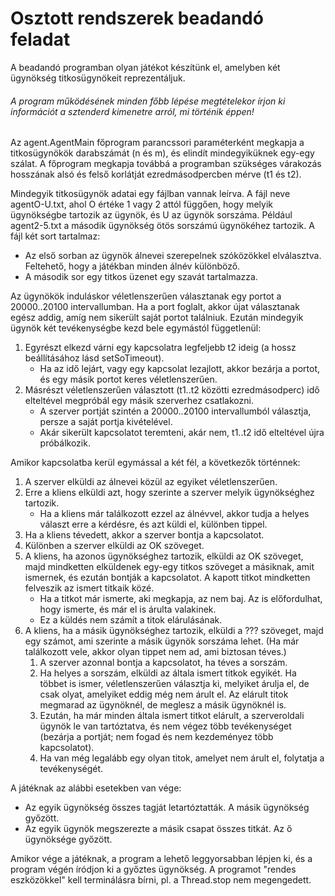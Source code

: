 # Osztott rendszerek beadandó feladat

A beadandó programban olyan játékot készítünk el, amelyben két ügynökség titkosügynökeit reprezentáljuk.

###### A program működésének minden főbb lépése megtételekor írjon ki információt a sztenderd kimenetre arról, mi történik éppen!

Az agent.AgentMain főprogram parancssori paraméterként megkapja a titkosügynökök darabszámát (n és m), és elindít mindegyiküknek egy-egy szálat. A főprogram megkapja továbbá a programban szükséges várakozás hosszának alsó és felső korlátját ezredmásodpercben mérve (t1 és t2).

Mindegyik titkosügynök adatai egy fájlban vannak leírva. A fájl neve agentO-U.txt, ahol O értéke 1 vagy 2 attól függően, hogy melyik ügynökségbe tartozik az ügynök, és U az ügynök sorszáma. Például agent2-5.txt a második ügynökség ötös sorszámú ügynökéhez tartozik. A fájl két sort tartalmaz:

- Az első sorban az ügynök álnevei szerepelnek szóközökkel elválasztva. Feltehető, hogy a játékban minden álnév különböző.
- A második sor egy titkos üzenet egy szavát tartalmazza.

Az ügynökök induláskor véletlenszerűen választanak egy portot a 20000..20100 intervallumban. Ha a port foglalt, akkor újat választanak egész addig, amíg nem sikerült saját portot találniuk. Ezután mindegyik ügynök két tevékenységbe kezd bele egymástól függetlenül:

1. Egyrészt elkezd várni egy kapcsolatra legfeljebb t2 ideig (a hossz beállításához lásd setSoTimeout).
   - Ha az idő lejárt, vagy egy kapcsolat lezajlott, akkor bezárja a portot, és egy másik portot keres véletlenszerűen.
2. Másrészt véletlenszerűen választott (t1..t2 közötti ezredmásodperc) idő elteltével megpróbál egy másik szerverhez csatlakozni.
   - A szerver portját szintén a 20000..20100 intervallumból választja, persze a saját portja kivételével.
   - Akár sikerült kapcsolatot teremteni, akár nem, t1..t2 idő elteltével újra próbálkozik.
   
Amikor kapcsolatba kerül egymással a két fél, a következők történnek:

1. A szerver elküldi az álnevei közül az egyiket véletlenszerűen.
2. Erre a kliens elküldi azt, hogy szerinte a szerver melyik ügynökséghez tartozik.
   - Ha a kliens már találkozott ezzel az álnévvel, akkor tudja a helyes választ erre a kérdésre, és azt küldi el, különben tippel.
3. Ha a kliens tévedett, akkor a szerver bontja a kapcsolatot.
4. Különben a szerver elküldi az OK szöveget.
5. A kliens, ha azonos ügynökséghez tartozik, elküldi az OK szöveget, majd mindketten elküldenek egy-egy titkos szöveget a másiknak, amit ismernek, és ezután bontják a kapcsolatot. A kapott titkot mindketten felveszik az ismert titkaik közé.
   - Ha a titkot már ismerte, aki megkapja, az nem baj. Az is előfordulhat, hogy ismerte, és már el is árulta valakinek.
   - Ez a küldés nem számít a titok elárulásának.
6. A kliens, ha a másik ügynökséghez tartozik, elküldi a ??? szöveget, majd egy számot, ami szerinte a másik ügynök sorszáma lehet. (Ha már találkozott vele, akkor olyan tippet nem ad, ami biztosan téves.)
   1. A szerver azonnal bontja a kapcsolatot, ha téves a sorszám.
   2. Ha helyes a sorszám, elküldi az általa ismert titkok egyikét. Ha többet is ismer, véletlenszerűen választja ki, melyiket árulja el, de csak olyat, amelyiket eddig még nem árult el.
Az elárult titok megmarad az ügynöknél, de meglesz a másik ügynöknél is.
   3. Ezután, ha már minden általa ismert titkot elárult, a szerveroldali ügynök le van tartóztatva, és nem végez több tevékenységet (bezárja a portját; nem fogad és nem kezdeményez több kapcsolatot).
   4. Ha van még legalább egy olyan titok, amelyet nem árult el, folytatja a tevékenységét.
   
A játéknak az alábbi esetekben van vége:

- Az egyik ügynökség összes tagját letartóztatták. A másik ügynökség győzött.
- Az egyik ügynök megszerezte a másik csapat összes titkát. Az ő ügynöksége győzött.

Amikor vége a játéknak, a program a lehető leggyorsabban lépjen ki, és a program végén íródjon ki a győztes ügynökség.
A programot "rendes eszközökkel" kell terminálásra bírni, pl. a Thread.stop nem megengedett.
